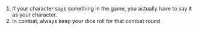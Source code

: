 
1. If your character says something in the game, you actually have to say it as your character.
3. In combat, always keep your dice roll for that combat round
